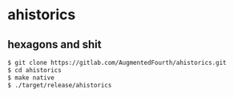 # ahistorics

## hexagons and shit

```bash
$ git clone https://gitlab.com/AugmentedFourth/ahistorics.git
$ cd ahistorics
$ make native
$ ./target/release/ahistorics
```
